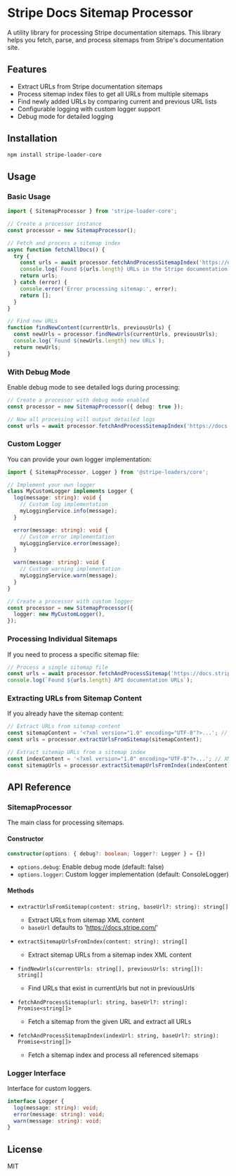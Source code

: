 # Stripe Docs Sitemap Processor

A utility library for processing Stripe documentation sitemaps. This library helps you fetch, parse, and process sitemaps from Stripe's documentation site.

## Features

- Extract URLs from Stripe documentation sitemaps
- Process sitemap index files to get all URLs from multiple sitemaps
- Find newly added URLs by comparing current and previous URL lists
- Configurable logging with custom logger support
- Debug mode for detailed logging

## Installation

```bash
npm install stripe-loader-core
```

## Usage

### Basic Usage

```typescript
import { SitemapProcessor } from 'stripe-loader-core';

// Create a processor instance
const processor = new SitemapProcessor();

// Fetch and process a sitemap index
async function fetchAllDocs() {
  try {
    const urls = await processor.fetchAndProcessSitemapIndex('https://docs.stripe.com/sitemap.xml');
    console.log(`Found ${urls.length} URLs in the Stripe documentation`);
    return urls;
  } catch (error) {
    console.error('Error processing sitemap:', error);
    return [];
  }
}

// Find new URLs
function findNewContent(currentUrls, previousUrls) {
  const newUrls = processor.findNewUrls(currentUrls, previousUrls);
  console.log(`Found ${newUrls.length} new URLs`);
  return newUrls;
}
```

### With Debug Mode

Enable debug mode to see detailed logs during processing:

```typescript
// Create a processor with debug mode enabled
const processor = new SitemapProcessor({ debug: true });

// Now all processing will output detailed logs
const urls = await processor.fetchAndProcessSitemapIndex('https://docs.stripe.com/sitemap.xml');
```

### Custom Logger

You can provide your own logger implementation:

```typescript
import { SitemapProcessor, Logger } from '@stripe-loaders/core';

// Implement your own logger
class MyCustomLogger implements Logger {
  log(message: string): void {
    // Custom log implementation
    myLoggingService.info(message);
  }

  error(message: string): void {
    // Custom error implementation
    myLoggingService.error(message);
  }

  warn(message: string): void {
    // Custom warning implementation
    myLoggingService.warn(message);
  }
}

// Create a processor with custom logger
const processor = new SitemapProcessor({
  logger: new MyCustomLogger(),
});
```

### Processing Individual Sitemaps

If you need to process a specific sitemap file:

```typescript
// Process a single sitemap file
const urls = await processor.fetchAndProcessSitemap('https://docs.stripe.com/sitemap-api.xml');
console.log(`Found ${urls.length} API documentation URLs`);
```

### Extracting URLs from Sitemap Content

If you already have the sitemap content:

```typescript
// Extract URLs from sitemap content
const sitemapContent = '<?xml version="1.0" encoding="UTF-8"?>...'; // XML content
const urls = processor.extractUrlsFromSitemap(sitemapContent);

// Extract sitemap URLs from a sitemap index
const indexContent = '<?xml version="1.0" encoding="UTF-8"?>...'; // XML content
const sitemapUrls = processor.extractSitemapUrlsFromIndex(indexContent);
```

## API Reference

### SitemapProcessor

The main class for processing sitemaps.

#### Constructor

```typescript
constructor(options: { debug?: boolean; logger?: Logger } = {})
```

- `options.debug`: Enable debug mode (default: false)
- `options.logger`: Custom logger implementation (default: ConsoleLogger)

#### Methods

- `extractUrlsFromSitemap(content: string, baseUrl?: string): string[]`

  - Extract URLs from sitemap XML content
  - `baseUrl` defaults to 'https://docs.stripe.com/'

- `extractSitemapUrlsFromIndex(content: string): string[]`

  - Extract sitemap URLs from a sitemap index XML content

- `findNewUrls(currentUrls: string[], previousUrls: string[]): string[]`

  - Find URLs that exist in currentUrls but not in previousUrls

- `fetchAndProcessSitemap(url: string, baseUrl?: string): Promise<string[]>`

  - Fetch a sitemap from the given URL and extract all URLs

- `fetchAndProcessSitemapIndex(indexUrl: string, baseUrl?: string): Promise<string[]>`
  - Fetch a sitemap index and process all referenced sitemaps

### Logger Interface

Interface for custom loggers.

```typescript
interface Logger {
  log(message: string): void;
  error(message: string): void;
  warn(message: string): void;
}
```

## License

MIT
